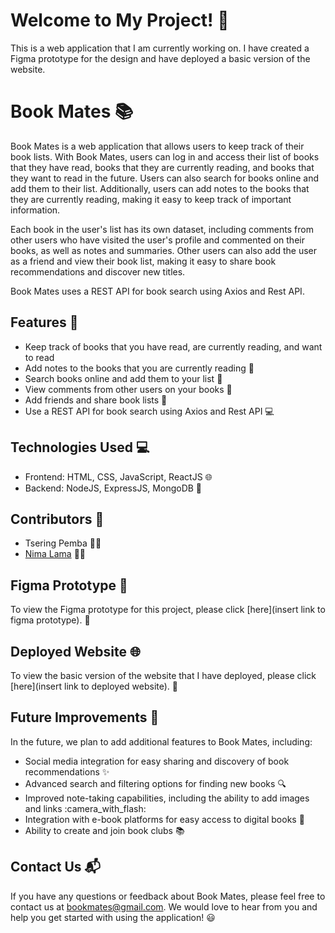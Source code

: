 # Welcome to My Project! :book:

This is a web application that I am currently working on. I have created a Figma prototype for the design and have deployed a basic version of the website.

# Book Mates :books:

Book Mates is a web application that allows users to keep track of their book lists. With Book Mates, users can log in and access their list of books that they have read, books that they are currently reading, and books that they want to read in the future. Users can also search for books online and add them to their list. Additionally, users can add notes to the books that they are currently reading, making it easy to keep track of important information.

Each book in the user's list has its own dataset, including comments from other users who have visited the user's profile and commented on their books, as well as notes and summaries. Other users can also add the user as a friend and view their book list, making it easy to share book recommendations and discover new titles.

Book Mates uses a REST API for book search using Axios and Rest API.

## Features :rocket:

- Keep track of books that you have read, are currently reading, and want to read
- Add notes to the books that you are currently reading :notebook_with_decorative_cover:
- Search books online and add them to your list :mag_right:
- View comments from other users on your books :speech_balloon:
- Add friends and share book lists :busts_in_silhouette:
- Use a REST API for book search using Axios and Rest API :computer:

## Technologies Used :computer:

- Frontend: HTML, CSS, JavaScript, ReactJS :globe_with_meridians:
- Backend: NodeJS, ExpressJS, MongoDB :file_folder:

## Contributors :busts_in_silhouette:

- Tsering Pemba :woman_technologist:
- [Nima Lama](https://github.com/nlama002) :man_technologist:

## Figma Prototype :art:

To view the Figma prototype for this project, please click [here](insert link to figma prototype). :link:

## Deployed Website :globe_with_meridians:

To view the basic version of the website that I have deployed, please click [here](insert link to deployed website). :link:

## Future Improvements :construction:

In the future, we plan to add additional features to Book Mates, including:

- Social media integration for easy sharing and discovery of book recommendations :sparkles:
- Advanced search and filtering options for finding new books :mag:
- Improved note-taking capabilities, including the ability to add images and links :camera_with_flash:
- Integration with e-book platforms for easy access to digital books :iphone:
- Ability to create and join book clubs :books:

## Contact Us :mailbox_with_mail:

If you have any questions or feedback about Book Mates, please feel free to contact us at bookmates@gmail.com. We would love to hear from you and help you get started with using the application! :smiley:
